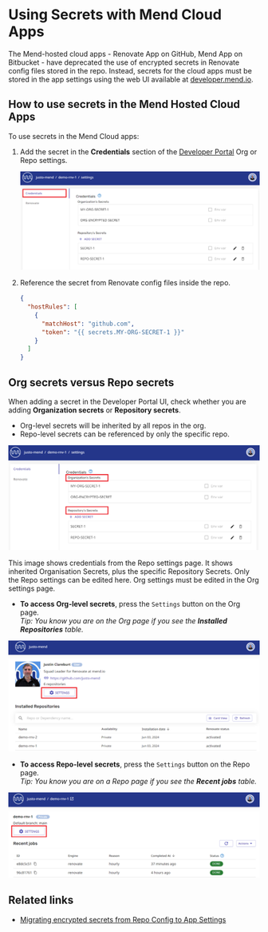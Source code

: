 # Using Secrets with Mend Cloud Apps

The Mend-hosted cloud apps - Renovate App on GitHub, Mend App on Bitbucket - have deprecated the use of encrypted secrets in Renovate config files stored in the repo.
Instead, secrets for the cloud apps must be stored in the app settings using the web UI available at [developer.mend.io](http://developer.mend.io).

## How to use secrets in the Mend Hosted Cloud Apps

To use secrets in the Mend Cloud apps:

1. Add the secret in the **Credentials** section of the [Developer Portal](http://developer.mend.io) Org or Repo settings.

    ![Credentials settings page](../assets/images/app-settings/app-credentials.png)

2. Reference the secret from Renovate config files inside the repo.

    ```json
    {
      "hostRules": [
        {
          "matchHost": "github.com",
          "token": "{{ secrets.MY-ORG-SECRET-1 }}"
        }
      ]
    }
    ```

## Org secrets versus Repo secrets

When adding a secret in the Developer Portal UI, check whether you are adding **Organization secrets** or **Repository secrets**.

- Org-level secrets will be inherited by all repos in the org.
- Repo-level secrets can be referenced by only the specific repo.

![Org and Repo secrets](../assets/images/app-settings/org-and-repo-secrets.png)

This image shows credentials from the Repo settings page. It shows inherited Organisation Secrets, plus the specific Repository Secrets.
Only the Repo settings can be edited here. Org settings must be edited in the Org settings page.

- **To access Org-level secrets**, press the `Settings` button on the Org page.<br/>
  _Tip: You know you are on the Org page if you see the **Installed Repositories** table._

![Org settings button](../assets/images/app-settings/org-settings-button.png)

- **To access Repo-level secrets**, press the `Settings` button on the Repo page.<br/>
  _Tip: You know you are on a Repo page if you see the **Recent jobs** table._

![Repo settings button](../assets/images/app-settings/repo-settings-button.png)

## Related links

- [Migrating encrypted secrets from Repo Config to App Settings](migrating-secrets.md)
